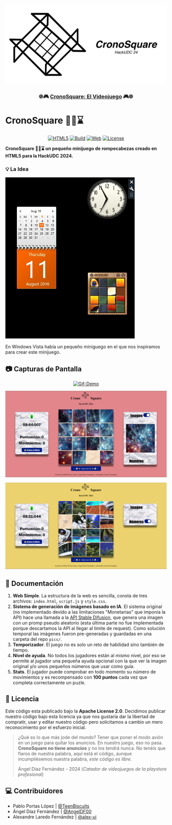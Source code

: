 <!--
SPDX-FileCopyrightText: 2024 Pablo Portas López <81629707+TeenBiscuits@users.noreply.github.com>

SPDX-License-Identifier: Apache-2.0
-->

<div align="center">
 
[![CronoSquare Logo](https://raw.githubusercontent.com/TeenBiscuits/CronoSquare/main/imagenes/Logo%20Social.png)](https://teenbiscuits.github.io/CronoSquare)

<h3>🌐🎮 <a href="https://teenbiscuits.github.io/CronoSquare">CronoSquare: El Videojuego</a> 🎮🌐</h3>

</div>


<!--

ANTIGUO CONTADOR DE CUANTO QUEDA DE HACKUDC

<p align="center">
<a href="https://free.timeanddate.com/countdown/i98vzj1j/n681/cf100/cm0/cu4/ct0/cs0/ca0/co1/cr0/ss0/cac000/cpc000/pcfff/tcfff/fs150/szw448/szh189/tatCuanto%20queda%20de%20HackUDC%202024/tac000/tptSE%20ACAB%C3%93%20HACKUDC%202024/tpc000/iso2024-02-18T00:00:00">¿Cuanto queda de HackUDC?</a>
</p>

-->

# CronoSquare 🎴🎲⌛

<div align="center">

[![HTML5](https://img.shields.io/badge/HTML5-%23E34F26.svg?logo=HTML5&logoColor=white)]()
[![Build](https://github.com/TeenBiscuits/CronoSquare/actions/workflows/pages/pages-build-deployment/badge.svg)](https://github.com/TeenBiscuits/CronoSquare/actions/workflows/pages/pages-build-deployment)
[![Web](https://img.shields.io/website?down_message=offline&up_message=online&label=Web&url=https%3A%2F%2Fteenbiscuits.github.io%2FCronoSquare)](https://teenbiscuits.github.io/CronoSquare)
[![License](https://img.shields.io/badge/License-Apache_2.0-blue.svg)](https://opensource.org/licenses/Apache-2.0)
</div>
 
**CronoSquare 🎴🎲⌛ un pequeño minijuego de rompecabezas creado en HTML5 para la HackUDC 2024.**

### 💡 La Idea

![Windows Vista](https://raw.githubusercontent.com/TeenBiscuits/CronoSquare/main/imagenes/Windows-XP.webp)

En Windows Vista había un pequeño miniguego en el que nos inspiramos para crear este minijuego.

## 📷 Capturas de Pantalla

<div align="center">

[![Gif-Demo](https://github.com/TeenBiscuits/CronoSquare/blob/main/imagenes/V%C3%ADdeo%20DEMO.gif?raw=true)](https://www.youtube.com/watch?v=JbIf-MH_fHw)

![Captura de pantalla-1](https://github.com/TeenBiscuits/CronoSquare/blob/main/imagenes/Captura%20de%20pantalla-1.png?raw=true)

![Captura de pantalla-2](https://github.com/TeenBiscuits/CronoSquare/blob/main/imagenes/Captura%20de%20pantalla-2.png?raw=true)

</div>

## 📖 Documentación

1. **Web Simple**. La estructura de la web es sencilla, consta de tres archivos: ```index.html```, ```script.js``` y ```style.css```.
2. **Sistema de generación de imágenes basado en IA**. El sistema original (no implementado devido a las limitaciones "Monetarias" que imponía la API) hace una llamada a la [API Stable Difusion](https://stablediffusionapi.com), que genera una imagen con un promp pseudo aleatorio (esta última parte no fue implementada porque descartamos la API al llegar al límite de request). Como solución temporal las imágenes fueron pre-generadas y guardadas en una carpeta del repo ```pics/```.
3. **Temporizador**. El juego no es solo un reto de habilidad sino también de tiempo.
4. **Nivel de ayuda**. No todos los jugadores están al mismo nivel, por eso se permite al jugador una pequeña ayuda opcional con la que ver la imagen original y/o unos pequeños números que usar como guía.
5. **Stats**. El jugador puede comprobar en todo momento su número de movimientos y es recompensado con **100 puntos** cada vez que completa correctamente un puzle.

## 📜 Licencia

Este código esta publicado bajo la **Apache License 2.0**. Decidimos publicar nuestro código bajo esta licencia ya que nos gustaría dar la libertad de compratir, usar y editar nuestro código pero solicitamos a cambio un mero reconocimiento por el esfuerzo inicial.

> ¿Qué es lo que más jode del mundo? Tener que poner el modo avión en un juego para quitar los anuncios. En nuestro juego, eso no pasa. **CronoSquare no tiene anuncios** y no los tendrá nunca. No tenéis que fiaros de nuestra palabra, aquí está el código, aunque incumpliésemos nuestra palabra, _este código es libre_.
> 
>  Ángel Díaz Fernández - 2024 (_Catador de videojuegos de la playstore profesional_)


## 💻 Contribuidores

- Pablo Portas López | [@TeenBiscuits](https://github.com/TeenBiscuits)
- Ángel Díaz Fernández | [@AngelDF00](https://github.com/AngelDF00)
- Alexandre Laredo Fernández | [@alex-ui](https://github.com/alex-ui)
